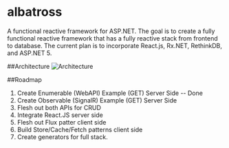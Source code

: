 # albatross
A functional reactive framework for ASP.NET. The goal is to create a fully functional reactive 
framework that has a fully reactive stack from frontend to database. The current plan is to
incorporate React.js, Rx.NET, RethinkDB, and ASP.NET 5.

##Architecture
![Architecture](http://i.imgur.com/C9kAODc.png)

##Roadmap
1. Create Enumerable (WebAPI) Example (GET) Server Side -- Done
2. Create Observable (SignalR) Example (GET) Server Side
3. Flesh out both APIs for CRUD
4. Integrate React.JS server side
5. Flesh out Flux patter client side
6. Build Store/Cache/Fetch patterns client side
7. Create generators for full stack.
